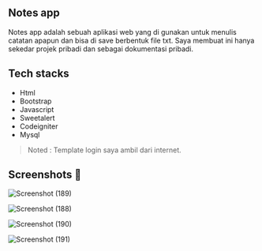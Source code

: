 ## Notes app

Notes app adalah sebuah aplikasi web yang di gunakan untuk menulis catatan apapun dan bisa di save berbentuk file txt. Saya membuat ini hanya sekedar projek pribadi dan sebagai dokumentasi pribadi.

## Tech stacks
- Html
- Bootstrap
- Javascript
- Sweetalert
- Codeigniter
- Mysql

> Noted : Template login saya ambil dari internet.

## Screenshots 📸

![Screenshot (189)](https://user-images.githubusercontent.com/83481679/198420118-a9cb883f-e56a-4c22-962e-a16a3c11573c.png)

![Screenshot (188)](https://user-images.githubusercontent.com/83481679/198420132-db9da31e-45ad-49d8-a6e4-a4f202d4f652.png)

![Screenshot (190)](https://user-images.githubusercontent.com/83481679/198420141-d23f0869-307e-47d2-987a-0b57c6443038.png)

![Screenshot (191)](https://user-images.githubusercontent.com/83481679/198420147-74227f29-b814-4c51-bbc0-5931f0df35f0.png)
